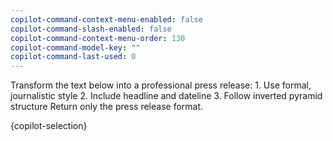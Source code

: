 ```yaml
---
copilot-command-context-menu-enabled: false
copilot-command-slash-enabled: false
copilot-command-context-menu-order: 130
copilot-command-model-key: ""
copilot-command-last-used: 0
---
```

<instruction>Transform the text below into a professional press release:
    1. Use formal, journalistic style
    2. Include headline and dateline
    3. Follow inverted pyramid structure
    Return only the press release format.</instruction>

<text>{copilot-selection}</text>